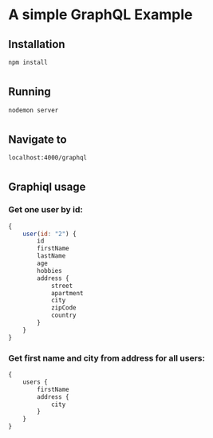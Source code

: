 # A simple GraphQL Example


## Installation

`npm install`

#

## Running

`nodemon server`

#

## Navigate to 

`localhost:4000/graphql` 

#

## Graphiql usage


### Get one user by id:
```js
{
    user(id: "2") {
        id
        firstName
        lastName
        age
        hobbies
        address {
            street
            apartment
            city
            zipCode
            country
        }
    }
}
```

### Get first name and city from address for all users:
```js
{
    users {
        firstName
        address {
            city
        }
    }
}
```